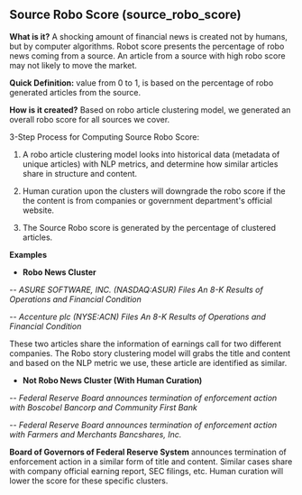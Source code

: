 ## Source Robo Score (source_robo_score)
**What is it?** A shocking amount of financial news is created not by humans, but by computer algorithms. Robot score presents the percentage of robo news coming from a source. An article from a source with high robo score may not likely to move the market.

**Quick Definition:** value from 0 to 1, is based on the percentage of robo generated articles from the source.

**How is it created?** Based on robo article clustering model, we generated an overall robo score for all sources we cover.

3-Step Process for Computing Source Robo Score:

1. A robo article clustering model looks into historical data (metadata of unique articles) with NLP metrics, and determine how similar articles share in structure and content.

2. Human curation upon the clusters will downgrade the robo score if the the content is from companies or government department's official website.

3. The Source Robo score is generated by the percentage of clustered articles.

**Examples**

- **Robo News Cluster**

-- *ASURE SOFTWARE, INC. (NASDAQ:ASUR) Files An 8-K Results of Operations and Financial Condition*

-- *Accenture plc (NYSE:ACN) Files An 8-K Results of Operations and Financial Condition*

These two articles share the information of earnings call for two different companies. The Robo story clustering model will grabs the title and content and based on the NLP metric we use, these article are identified as similar.

- **Not Robo News Cluster (With Human Curation)**

-- *Federal Reserve Board announces termination of enforcement action with Boscobel Bancorp and Community First Bank*

-- *Federal Reserve Board announces termination of enforcement action with Farmers and Merchants Bancshares, Inc.*

**Board of Governors of Federal Reserve System** announces termination of enforcement action in a similar form of title and content. Similar cases share with company official earning report, SEC filings, etc. Human curation will lower the score for these specific clusters.

<br><br>
<br><br>
<br><br>
